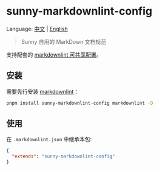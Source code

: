 # sunny-markdownlint-config

Language: [中文](README.md) | [English](README.EN.md)

> Sunny 自用的 MarkDown 文档规范

支持配套的 [markdownlint 可共享配置](https://www.npmjs.com/package/markdownlint#optionsconfig)。

## 安装

需要先行安装 [markdownlint](https://www.npmjs.com/package/markdownlint)：

```bash
pnpm install sunny-markdownlint-config markdownlint -D
```

## 使用

在 `.markdownlint.json` 中继承本包:

```json
{
  "extends": "sunny-markdownlint-config"
}
```
